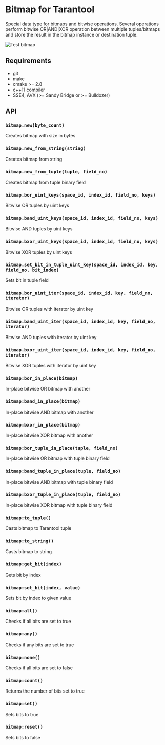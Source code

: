 # Bitmap for Tarantool
Special data type for bitmaps and bitwise operations. Several operations perform bitwise OR|AND|XOR operation between multiple tuples/bitmaps and store the result in the bitmap instance or destination tuple. 

![Test bitmap](https://github.com/tarantool/bitmap/workflows/Test%20bitmap/badge.svg)

## Requirements
- git
- make
- cmake >= 2.8
- c++11 compiler
- SSE4, AVX (>= Sandy Bridge or >= Bulldozer)

## API
### `bitmap.new(byte_count)`
Creates bitmap with size in bytes

### `bitmap.new_from_string(string)`
Creates bitmap from string

### `bitmap.new_from_tuple(tuple, field_no)`
Creates bitmap from tuple binary field

### `bitmap.bor_uint_keys(space_id, index_id, field_no, keys)`
Bitwise OR tuples by uint keys

### `bitmap.band_uint_keys(space_id, index_id, field_no, keys)`
Bitwise AND tuples by uint keys

### `bitmap.bxor_uint_keys(space_id, index_id, field_no, keys)`
Bitwise XOR tuples by uint keys

### `bitmap.set_bit_in_tuple_uint_key(space_id, index_id, key, field_no, bit_index)`
Sets bit in tuple field

### `bitmap.bor_uint_iter(space_id, index_id, key, field_no, iterator)`
Bitwise OR tuples with iterator by uint key

### `bitmap.band_uint_iter(space_id, index_id, key, field_no, iterator)`
Bitwise AND tuples with iterator by uint key

### `bitmap.bxor_uint_iter(space_id, index_id, key, field_no, iterator)`
Bitwise XOR tuples with iterator by uint key

### `bitmap:bor_in_place(bitmap)`
In-place bitwise OR bitmap with another

### `bitmap:band_in_place(bitmap)`
In-place bitwise AND bitmap with another

### `bitmap:bxor_in_place(bitmap)`
In-place bitwise XOR bitmap with another

### `bitmap:bor_tuple_in_place(tuple, field_no)`
In-place bitwise OR bitmap with tuple binary field

### `bitmap:band_tuple_in_place(tuple, field_no)`
In-place bitwise AND bitmap with tuple binary field

### `bitmap:bxor_tuple_in_place(tuple, field_no)`
In-place bitwise XOR bitmap with tuple binary field

### `bitmap:to_tuple()`
Casts bitmap to Tarantool tuple

### `bitmap:to_string()`
Casts bitmap to string

### `bitmap:get_bit(index)`
Gets bit by index

### `bitmap:set_bit(index, value)`
Sets bit by index to given value

### `bitmap:all()`
Checks if all bits are set to true

### `bitmap:any()`
Checks if any bits are set to true

### `bitmap:none()`
Checks if all bits are set to false

### `bitmap:count()`
Returns the number of bits set to true

### `bitmap:set()`
Sets bits to true
 
### `bitmap:reset()`
Sets bits to false
